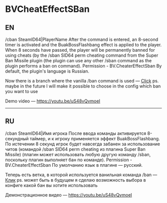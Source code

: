 # BVCheatEffectSBan
## EN
/cban SteamID64|PlayerName
After the command is entered, an 8-second timer is activated and the BuakBossFlashbang effect is applied to the player. When 8 seconds have passed, the player will be permanently banned for using cheats (by the /sban SID64 perm cheating command from the Super Ban Missile plugin (the plugin can use any other /sban command as the plugin performs a ban on command).
Permission - BV.СheaterEffectSban
By default, the plugin's language is Russian.

Now there is a branch where the vanilla /ban command is used — [Click](https://github.com/BoomViz/BVCheatEffectSBan/tree/ban-command) ps. maybe in the future I will make it possible to choose in the config which ban you want to use

Demo video — https://youtu.be/uS48vQvmoeI
____
## RU
/cban SteamID64|Имя игрока
После ввода команды активируется 8-секундный таймер, и к игроку применяется эффект BuakBossFlashbang. По истечении 8 секунд игрок будет навсегда забанен за использование читов (командой /sban SID64 perm cheating из плагина Super Ban Missile) (плагин может использовать любую другую команду /sban, поскольку плагин выполняет бан по команде).
Permission - BV.СheaterEffectSban
По умолчанию язык в плагине — русский.

Теперь есть ветка, в которой используется ванильная команда /ban — [Клик](https://github.com/BoomViz/BVCheatEffectSBan/tree/ban-command) ps. может быть в будущем я сделаю возможность выбора в конфиге какой бан вы хотите использовать

Демонстрационное видео — https://youtu.be/uS48vQvmoeI
